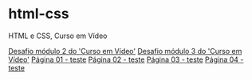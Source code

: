 # html-css
HTML e CSS, Curso em Vídeo

<a href="https://veronicamedeiros.github.io/html-css/exercicios/desafios/modulo2/desafio-siteresponsivo/desafio_paginaandroid_responsivo_versao2.html">Desafio módulo 2 do 'Curso em Vídeo'</a>
<a href="https://veronicamedeiros.github.io/html-css/exercicios/desafios/modulo3/desafio-site-cordel-imagensfixas/home.html">Desafio módulo 3 do 'Curso em Vídeo'</a>
<a href="https://veronicamedeiros.github.io/html-css/meuteste011-site/teste03-PAGINA01.html">Página 01 - teste</a>
<a href="https://veronicamedeiros.github.io/html-css/meuteste011-site/teste03-PAGINA02.html">Página 02 - teste</a>
<a href="https://veronicamedeiros.github.io/html-css/meuteste011-site/teste03-PAGINA03.html">Página 03 - teste</a>
<a href="https://veronicamedeiros.github.io/html-css/meuteste011-site/teste03-PAGINA04.html">Página 04 - teste</a>